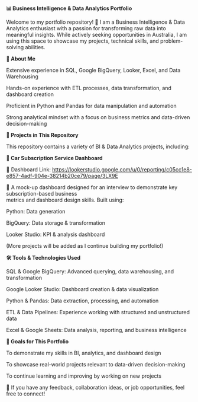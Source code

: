 **📊 Business Intelligence & Data Analytics Portfolio**

Welcome to my portfolio repository! 👋 I am a Business Intelligence & Data Analytics enthusiast with a passion for transforming raw data into meaningful insights. While actively seeking opportunities in Australia, I am using this space to showcase my projects, technical skills, and problem-solving abilities.

**🚀 About Me**

Extensive experience in SQL, Google BigQuery, Looker, Excel, and Data Warehousing

Hands-on experience with ETL processes, data transformation, and dashboard creation

Proficient in Python and Pandas for data manipulation and automation

Strong analytical mindset with a focus on business metrics and data-driven decision-making

**📂 Projects in This Repository**

This repository contains a variety of BI & Data Analytics projects, including:

**🚗 Car Subscription Service Dashboard**

🔗 Dashboard Link: https://lookerstudio.google.com/u/0/reporting/c05cc1e8-e857-4adf-904e-38214b20ce79/page/3LX9E

📌 A mock-up dashboard designed for an interview to demonstrate key subscription-based business <br>metrics and dashboard design skills. Built using:

Python: Data generation

BigQuery: Data storage & transformation

Looker Studio: KPI & analysis dashboard

(More projects will be added as I continue building my portfolio!)

**🛠️ Tools & Technologies Used**

SQL & Google BigQuery: Advanced querying, data warehousing, and transformation

Google Looker Studio: Dashboard creation & data visualization

Python & Pandas: Data extraction, processing, and automation

ETL & Data Pipelines: Experience working with structured and unstructured data

Excel & Google Sheets: Data analysis, reporting, and business intelligence

**🎯 Goals for This Portfolio**

To demonstrate my skills in BI, analytics, and dashboard design

To showcase real-world projects relevant to data-driven decision-making

To continue learning and improving by working on new projects

📩 If you have any feedback, collaboration ideas, or job opportunities, feel free to connect!

